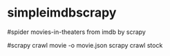 # simpleimdbscrapy
#spider movies-in-theaters from imdb by scrapy


#scrapy crawl movie -o movie.json
scrapy crawl stock

